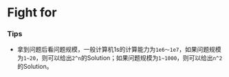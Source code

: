 # Fight for

### Tips

* 拿到问题后看问题规模，一般计算机1s的计算能力为`1e6～1e7`，如果问题规模为`1~20`，则可以给出`2^n`的Solution；如果问题规模为`1~1000`，则可以给出`n^2`的Solution。
